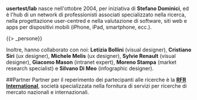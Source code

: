 **usertest/lab** nasce nell'ottobre 2004, per iniziativa di **Stefano Dominici**, ed è l'hub di un network di professionisti associati specializzato nella ricerca, nella progettazione user-centred e nella valutazione di software, siti web e apps per dispositivi mobili (iPhone, iPad, smartphone, ecc.).

{{> _persone}}

Inoltre, hanno collaborato con noi: **Letizia Bollini** (visual designer), **Cristiano Siri** (ux designer), **Michele Melis** (ux designer), **Sylvie Renault** (visual designer), **Giacomo Mason** (intranet expert), **Moreno Stampa** (market research specialist) e **Silvano Di Meo** (infographic designer).

##Partner
Partner per il reperimento dei partecipanti alle ricerche è la **<a title="Link esterno al sito RFR" href="http://www.rfr-international.net/">RFR International</a>**, società specializzata nella fornitura di servizi per ricerche di mercato nazionali e internazionali.
